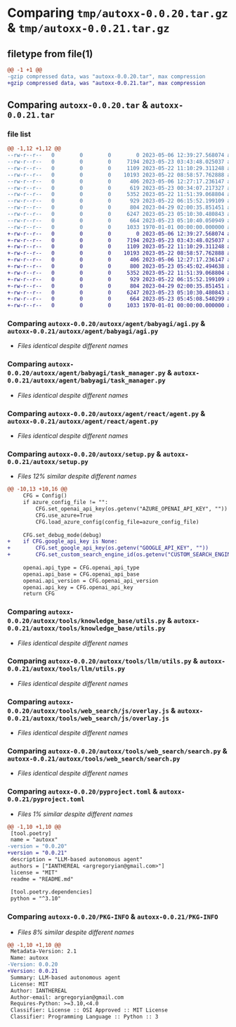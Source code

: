 # Comparing `tmp/autoxx-0.0.20.tar.gz` & `tmp/autoxx-0.0.21.tar.gz`

## filetype from file(1)

```diff
@@ -1 +1 @@
-gzip compressed data, was "autoxx-0.0.20.tar", max compression
+gzip compressed data, was "autoxx-0.0.21.tar", max compression
```

## Comparing `autoxx-0.0.20.tar` & `autoxx-0.0.21.tar`

### file list

```diff
@@ -1,12 +1,12 @@
--rw-r--r--   0        0        0        0 2023-05-06 12:39:27.568074 autoxx-0.0.20/README.md
--rw-r--r--   0        0        0     7194 2023-05-23 03:43:48.025037 autoxx-0.0.20/autoxx/agent/babyagi/agi.py
--rw-r--r--   0        0        0     1109 2023-05-22 11:10:29.311248 autoxx-0.0.20/autoxx/agent/babyagi/task_manager.py
--rw-r--r--   0        0        0    10193 2023-05-22 08:58:57.762888 autoxx-0.0.20/autoxx/agent/react/agent.py
--rw-r--r--   0        0        0      406 2023-05-06 12:27:17.236147 autoxx-0.0.20/autoxx/requirements.txt
--rw-r--r--   0        0        0      619 2023-05-23 00:34:07.217327 autoxx-0.0.20/autoxx/setup.py
--rw-r--r--   0        0        0     5352 2023-05-22 11:51:39.068804 autoxx-0.0.20/autoxx/tools/knowledge_base/utils.py
--rw-r--r--   0        0        0      929 2023-05-22 06:15:52.199109 autoxx-0.0.20/autoxx/tools/llm/utils.py
--rw-r--r--   0        0        0      804 2023-04-29 02:00:35.851451 autoxx-0.0.20/autoxx/tools/web_search/js/overlay.js
--rw-r--r--   0        0        0     6247 2023-05-23 05:10:30.480843 autoxx-0.0.20/autoxx/tools/web_search/search.py
--rw-r--r--   0        0        0      664 2023-05-23 05:10:40.050949 autoxx-0.0.20/pyproject.toml
--rw-r--r--   0        0        0     1033 1970-01-01 00:00:00.000000 autoxx-0.0.20/PKG-INFO
+-rw-r--r--   0        0        0        0 2023-05-06 12:39:27.568074 autoxx-0.0.21/README.md
+-rw-r--r--   0        0        0     7194 2023-05-23 03:43:48.025037 autoxx-0.0.21/autoxx/agent/babyagi/agi.py
+-rw-r--r--   0        0        0     1109 2023-05-22 11:10:29.311248 autoxx-0.0.21/autoxx/agent/babyagi/task_manager.py
+-rw-r--r--   0        0        0    10193 2023-05-22 08:58:57.762888 autoxx-0.0.21/autoxx/agent/react/agent.py
+-rw-r--r--   0        0        0      406 2023-05-06 12:27:17.236147 autoxx-0.0.21/autoxx/requirements.txt
+-rw-r--r--   0        0        0      800 2023-05-23 05:45:02.494638 autoxx-0.0.21/autoxx/setup.py
+-rw-r--r--   0        0        0     5352 2023-05-22 11:51:39.068804 autoxx-0.0.21/autoxx/tools/knowledge_base/utils.py
+-rw-r--r--   0        0        0      929 2023-05-22 06:15:52.199109 autoxx-0.0.21/autoxx/tools/llm/utils.py
+-rw-r--r--   0        0        0      804 2023-04-29 02:00:35.851451 autoxx-0.0.21/autoxx/tools/web_search/js/overlay.js
+-rw-r--r--   0        0        0     6247 2023-05-23 05:10:30.480843 autoxx-0.0.21/autoxx/tools/web_search/search.py
+-rw-r--r--   0        0        0      664 2023-05-23 05:45:08.540299 autoxx-0.0.21/pyproject.toml
+-rw-r--r--   0        0        0     1033 1970-01-01 00:00:00.000000 autoxx-0.0.21/PKG-INFO
```

### Comparing `autoxx-0.0.20/autoxx/agent/babyagi/agi.py` & `autoxx-0.0.21/autoxx/agent/babyagi/agi.py`

 * *Files identical despite different names*

### Comparing `autoxx-0.0.20/autoxx/agent/babyagi/task_manager.py` & `autoxx-0.0.21/autoxx/agent/babyagi/task_manager.py`

 * *Files identical despite different names*

### Comparing `autoxx-0.0.20/autoxx/agent/react/agent.py` & `autoxx-0.0.21/autoxx/agent/react/agent.py`

 * *Files identical despite different names*

### Comparing `autoxx-0.0.20/autoxx/setup.py` & `autoxx-0.0.21/autoxx/setup.py`

 * *Files 12% similar despite different names*

```diff
@@ -10,13 +10,16 @@
     CFG = Config()
     if azure_config_file != "":
         CFG.set_openai_api_key(os.getenv("AZURE_OPENAI_API_KEY", ""))
         CFG.use_azure=True
         CFG.load_azure_config(config_file=azure_config_file)
 
     CFG.set_debug_mode(debug)
+    if CFG.google_api_key is None:
+        CFG.set_google_api_key(os.getenv("GOOGLE_API_KEY", ""))
+        CFG.set_custom_search_engine_id(os.getenv("CUSTOM_SEARCH_ENGINE_ID", ""))
 
     openai.api_type = CFG.openai_api_type
     openai.api_base = CFG.openai_api_base
     openai.api_version = CFG.openai_api_version
     openai.api_key = CFG.openai_api_key
     return CFG
```

### Comparing `autoxx-0.0.20/autoxx/tools/knowledge_base/utils.py` & `autoxx-0.0.21/autoxx/tools/knowledge_base/utils.py`

 * *Files identical despite different names*

### Comparing `autoxx-0.0.20/autoxx/tools/llm/utils.py` & `autoxx-0.0.21/autoxx/tools/llm/utils.py`

 * *Files identical despite different names*

### Comparing `autoxx-0.0.20/autoxx/tools/web_search/js/overlay.js` & `autoxx-0.0.21/autoxx/tools/web_search/js/overlay.js`

 * *Files identical despite different names*

### Comparing `autoxx-0.0.20/autoxx/tools/web_search/search.py` & `autoxx-0.0.21/autoxx/tools/web_search/search.py`

 * *Files identical despite different names*

### Comparing `autoxx-0.0.20/pyproject.toml` & `autoxx-0.0.21/pyproject.toml`

 * *Files 1% similar despite different names*

```diff
@@ -1,10 +1,10 @@
 [tool.poetry]
 name = "autoxx"
-version = "0.0.20"
+version = "0.0.21"
 description = "LLM-based autonomous agent"
 authors = ["IANTHEREAL <argregoryian@gmail.com>"]
 license = "MIT"
 readme = "README.md"
 
 [tool.poetry.dependencies]
 python = "^3.10"
```

### Comparing `autoxx-0.0.20/PKG-INFO` & `autoxx-0.0.21/PKG-INFO`

 * *Files 8% similar despite different names*

```diff
@@ -1,10 +1,10 @@
 Metadata-Version: 2.1
 Name: autoxx
-Version: 0.0.20
+Version: 0.0.21
 Summary: LLM-based autonomous agent
 License: MIT
 Author: IANTHEREAL
 Author-email: argregoryian@gmail.com
 Requires-Python: >=3.10,<4.0
 Classifier: License :: OSI Approved :: MIT License
 Classifier: Programming Language :: Python :: 3
```

